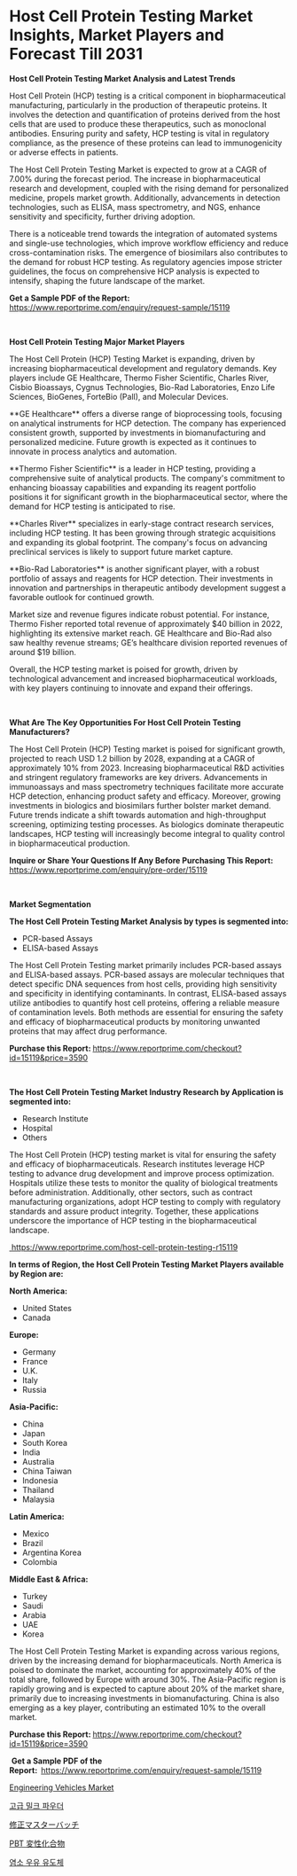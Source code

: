 <p><h1>Host Cell Protein Testing Market Insights, Market Players and Forecast Till 2031</h1></p><p><strong>Host Cell Protein Testing Market Analysis and Latest Trends</strong></p>
<p><p>Host Cell Protein (HCP) testing is a critical component in biopharmaceutical manufacturing, particularly in the production of therapeutic proteins. It involves the detection and quantification of proteins derived from the host cells that are used to produce these therapeutics, such as monoclonal antibodies. Ensuring purity and safety, HCP testing is vital in regulatory compliance, as the presence of these proteins can lead to immunogenicity or adverse effects in patients.</p><p>The Host Cell Protein Testing Market is expected to grow at a CAGR of 7.00% during the forecast period. The increase in biopharmaceutical research and development, coupled with the rising demand for personalized medicine, propels market growth. Additionally, advancements in detection technologies, such as ELISA, mass spectrometry, and NGS, enhance sensitivity and specificity, further driving adoption.</p><p>There is a noticeable trend towards the integration of automated systems and single-use technologies, which improve workflow efficiency and reduce cross-contamination risks. The emergence of biosimilars also contributes to the demand for robust HCP testing. As regulatory agencies impose stricter guidelines, the focus on comprehensive HCP analysis is expected to intensify, shaping the future landscape of the market.</p></p>
<p><strong>Get a Sample PDF of the Report:&nbsp;</strong> <a href="https://www.reportprime.com/enquiry/request-sample/15119">https://www.reportprime.com/enquiry/request-sample/15119</a></p>
<p>&nbsp;</p>
<p><strong>Host Cell Protein Testing Major Market Players</strong></p>
<p><p>The Host Cell Protein (HCP) Testing Market is expanding, driven by increasing biopharmaceutical development and regulatory demands. Key players include GE Healthcare, Thermo Fisher Scientific, Charles River, Cisbio Bioassays, Cygnus Technologies, Bio-Rad Laboratories, Enzo Life Sciences, BioGenes, ForteBio (Pall), and Molecular Devices.</p><p>**GE Healthcare** offers a diverse range of bioprocessing tools, focusing on analytical instruments for HCP detection. The company has experienced consistent growth, supported by investments in biomanufacturing and personalized medicine. Future growth is expected as it continues to innovate in process analytics and automation.</p><p>**Thermo Fisher Scientific** is a leader in HCP testing, providing a comprehensive suite of analytical products. The company's commitment to enhancing bioassay capabilities and expanding its reagent portfolio positions it for significant growth in the biopharmaceutical sector, where the demand for HCP testing is anticipated to rise. </p><p>**Charles River** specializes in early-stage contract research services, including HCP testing. It has been growing through strategic acquisitions and expanding its global footprint. The company's focus on advancing preclinical services is likely to support future market capture.</p><p>**Bio-Rad Laboratories** is another significant player, with a robust portfolio of assays and reagents for HCP detection. Their investments in innovation and partnerships in therapeutic antibody development suggest a favorable outlook for continued growth.</p><p>Market size and revenue figures indicate robust potential. For instance, Thermo Fisher reported total revenue of approximately $40 billion in 2022, highlighting its extensive market reach. GE Healthcare and Bio-Rad also saw healthy revenue streams; GE’s healthcare division reported revenues of around $19 billion.</p><p>Overall, the HCP testing market is poised for growth, driven by technological advancement and increased biopharmaceutical workloads, with key players continuing to innovate and expand their offerings.</p></p>
<p>&nbsp;</p>
<p><strong>What Are The Key Opportunities For Host Cell Protein Testing Manufacturers?</strong></p>
<p><p>The Host Cell Protein (HCP) Testing market is poised for significant growth, projected to reach USD 1.2 billion by 2028, expanding at a CAGR of approximately 10% from 2023. Increasing biopharmaceutical R&D activities and stringent regulatory frameworks are key drivers. Advancements in immunoassays and mass spectrometry techniques facilitate more accurate HCP detection, enhancing product safety and efficacy. Moreover, growing investments in biologics and biosimilars further bolster market demand. Future trends indicate a shift towards automation and high-throughput screening, optimizing testing processes. As biologics dominate therapeutic landscapes, HCP testing will increasingly become integral to quality control in biopharmaceutical production.</p></p>
<p><strong>Inquire or Share Your Questions If Any Before Purchasing This Report:</strong> <a href="https://www.reportprime.com/enquiry/pre-order/15119">https://www.reportprime.com/enquiry/pre-order/15119</a></p>
<p>&nbsp;</p>
<p><strong>Market Segmentation</strong></p>
<p><strong>The Host Cell Protein Testing Market Analysis by types is segmented into:</strong></p>
<p><ul><li>PCR-based Assays</li><li>ELISA-based Assays</li></ul></p>
<p><p>The Host Cell Protein Testing market primarily includes PCR-based assays and ELISA-based assays. PCR-based assays are molecular techniques that detect specific DNA sequences from host cells, providing high sensitivity and specificity in identifying contaminants. In contrast, ELISA-based assays utilize antibodies to quantify host cell proteins, offering a reliable measure of contamination levels. Both methods are essential for ensuring the safety and efficacy of biopharmaceutical products by monitoring unwanted proteins that may affect drug performance.</p></p>
<p><strong>Purchase this Report:&nbsp;</strong><a href="https://www.reportprime.com/checkout?id=15119&price=3590">https://www.reportprime.com/checkout?id=15119&price=3590</a></p>
<p>&nbsp;</p>
<p><strong>The Host Cell Protein Testing Market Industry Research by Application is segmented into:</strong></p>
<p><ul><li>Research Institute</li><li>Hospital</li><li>Others</li></ul></p>
<p><p>The Host Cell Protein (HCP) testing market is vital for ensuring the safety and efficacy of biopharmaceuticals. Research institutes leverage HCP testing to advance drug development and improve process optimization. Hospitals utilize these tests to monitor the quality of biological treatments before administration. Additionally, other sectors, such as contract manufacturing organizations, adopt HCP testing to comply with regulatory standards and assure product integrity. Together, these applications underscore the importance of HCP testing in the biopharmaceutical landscape.</p></p>
<p><a href="https://www.reportprime.com/host-cell-protein-testing-r15119">&nbsp;https://www.reportprime.com/host-cell-protein-testing-r15119</a></p>
<p><strong>In terms of Region, the Host Cell Protein Testing Market Players available by Region are:</strong></p>
<p>
    <p> <strong> North America: </strong>
        <ul>
            <li>United States</li>
            <li>Canada</li>
        </ul>
        </p> 
    <p> <strong> Europe: </strong>
        <ul>
            <li>Germany</li>
            <li>France</li>
            <li>U.K.</li>
            <li>Italy</li>
            <li>Russia</li>
        </ul>
        </p> 
    <p> <strong> Asia-Pacific: </strong>
        <ul>
            <li>China</li>
            <li>Japan</li>
            <li>South Korea</li>
            <li>India</li>
            <li>Australia</li>
            <li>China Taiwan</li>
            <li>Indonesia</li>
            <li>Thailand</li>
            <li>Malaysia</li>
        </ul>
        </p> 
    <p> <strong> Latin America: </strong>
        <ul>
            <li>Mexico</li>
            <li>Brazil</li>
            <li>Argentina Korea</li>
            <li>Colombia</li>
        </ul>
        </p> 
    <p> <strong> Middle East & Africa: </strong>
        <ul>
            <li>Turkey</li>
            <li>Saudi</li>
            <li>Arabia</li>
            <li>UAE</li>
            <li>Korea</li>
        </ul>
    </p>
    </p>
<p><p>The Host Cell Protein Testing Market is expanding across various regions, driven by the increasing demand for biopharmaceuticals. North America is poised to dominate the market, accounting for approximately 40% of the total share, followed by Europe with around 30%. The Asia-Pacific region is rapidly growing and is expected to capture about 20% of the market share, primarily due to increasing investments in biomanufacturing. China is also emerging as a key player, contributing an estimated 10% to the overall market.</p></p>
<p><strong>Purchase this Report: </strong><a href="https://www.reportprime.com/checkout?id=15119&price=3590">https://www.reportprime.com/checkout?id=15119&price=3590</a></p>
<p>&nbsp;<strong>Get a Sample PDF of the Report:&nbsp;&nbsp;</strong><a href="https://www.reportprime.com/enquiry/request-sample/15119">https://www.reportprime.com/enquiry/request-sample/15119</a></p>
<p><strong></strong></p>
<p><p><a href="https://issuu.com/reportprime-2/docs/engineering-vehicles-market-size-20_ae7b01a5a52709">Engineering Vehicles Market</a></p><p><a href="https://medium.com/@ayeshasikdar777/high-end-milk-powder-market-%EC%9D%98-%EA%B8%80%EB%A1%9C%EB%B2%8C-%EC%8B%9C%EC%9E%A5-%EA%B0%9C%EC%9A%94%EB%8A%94-%EC%A0%84-%EC%84%B8%EA%B3%84-%EB%B0%8F-%EC%A3%BC%EC%9A%94-%EC%8B%9C%EC%9E%A5%EC%9D%98-%EC%82%B0%EC%97%85%EC%97%90-%EC%98%81%ED%96%A5%EC%9D%84-%EB%AF%B8%EC%B9%98%EB%8A%94-%EC%A3%BC%EC%9A%94-%ED%8A%B8%EB%A0%8C%EB%93%9C%EC%97%90-%EB%8C%80%ED%95%9C-%EB%8F%85%ED%8A%B9%ED%95%9C-%EA%B4%80%EC%A0%90%EC%9D%84-%EC%A0%9C%EA%B3%B5%ED%95%A9%EB%8B%88%EB%8B%A4-89ffd4dcf921">고급 밀크 파우더</a></p><p><a href="https://medium.com/@leigh4852023/modified-masterbatch-market-%E3%81%AE%E3%82%B0%E3%83%AD%E3%83%BC%E3%83%90%E3%83%AB%E5%B8%82%E5%A0%B4%E6%A6%82%E8%A6%81%E3%81%AF-%E4%B8%96%E7%95%8C%E3%81%8A%E3%82%88%E3%81%B3%E4%B8%BB%E8%A6%81%E5%B8%82%E5%A0%B4%E3%81%AB%E3%81%8A%E3%81%91%E3%82%8B%E6%A5%AD%E7%95%8C%E3%81%AB%E5%BD%B1%E9%9F%BF%E3%82%92%E4%B8%8E%E3%81%88%E3%82%8B%E4%B8%BB%E8%A6%81%E3%81%AA%E3%83%88%E3%83%AC%E3%83%B3%E3%83%89%E3%81%AB%E3%81%A4%E3%81%84%E3%81%A6-%E7%8B%AC%E8%87%AA%E3%81%AE%E8%A6%96%E7%82%B9%E3%82%92%E6%8F%90%E4%BE%9B%E3%81%97%E3%81%BE%E3%81%99-ea62bf04076c">修正マスターバッチ</a></p><p><a href="https://medium.com/@leigh4852023/pbt-modified-compounds-market-%E3%81%AE%E3%82%B0%E3%83%AD%E3%83%BC%E3%83%90%E3%83%AB%E5%B8%82%E5%A0%B4%E6%A6%82%E8%A6%81%E3%81%AF-%E4%B8%96%E7%95%8C%E3%81%8A%E3%82%88%E3%81%B3%E4%B8%BB%E8%A6%81%E5%B8%82%E5%A0%B4%E3%81%AB%E3%81%8A%E3%81%91%E3%82%8B%E6%A5%AD%E7%95%8C%E3%81%AB%E5%BD%B1%E9%9F%BF%E3%82%92%E4%B8%8E%E3%81%88%E3%82%8B%E4%B8%BB%E8%A6%81%E3%81%AA%E3%83%88%E3%83%AC%E3%83%B3%E3%83%89%E3%81%AB%E3%81%A4%E3%81%84%E3%81%A6-%E7%8B%AC%E8%87%AA%E3%81%AE%E8%A6%96%E7%82%B9%E3%82%92%E6%8F%90%E4%BE%9B%E3%81%97%E3%81%BE%E3%81%99-eaedffbdf3a3">PBT 変性化合物</a></p><p><a href="https://medium.com/@ayeshasikdar777/%EC%84%B8%EA%B3%84-goat-milk-derivative-market-%EC%9D%80-2024%EC%97%90%EC%84%9C-2031%EB%A1%9C-%EC%97%B0%ED%8F%89%EA%B7%A0-%EC%A6%9D%EA%B0%80%EC%9C%A8%EC%9D%84-%EB%B3%B4%EC%9D%BC-%EA%B2%83%EC%9C%BC%EB%A1%9C-%EC%98%88%EC%83%81%EB%90%A9%EB%8B%88%EB%8B%A4-b76dc3b9b2d8">염소 우유 유도체</a></p></p>